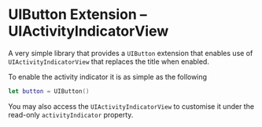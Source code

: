# UIButton Extension – UIActivityIndicatorView 

A very simple library that provides a `UIButton` extension that enables use of `UIActivityIndicatorView` that replaces the title when enabled.

To enable the activity indicator it is as simple as the following

```swift
let button = UIButton()
```

You may also access the `UIActivityIndicatorView` to customise it under the read-only `activityIndicator` property.  
